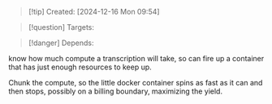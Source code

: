 
>[!tip] Created: [2024-12-16 Mon 09:54]

>[!question] Targets: 

>[!danger] Depends: 

know how much compute a transcription will take, so can fire up a container that has just enough resources to keep up.

Chunk the compute, so the little docker container spins as fast as it can and then stops, possibly on a billing boundary, maximizing the yield.